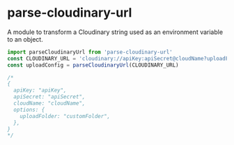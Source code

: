 # parse-cloudinary-url

A module to transform a Cloudinary string used as an environment variable to an object.

```js
import parseCloudinaryUrl from 'parse-cloudinary-url'
const CLOUDINARY_URL = 'cloudinary://apiKey:apiSecret@cloudName?uploadFolder=customFolder'
const uploadConfig = parseCloudinaryUrl(CLOUDINARY_URL)

/*
{
  apiKey: "apiKey",
  apiSecret: "apiSecret",
  cloudName: "cloudName",
  options: {
    uploadFolder: "customFolder",
  },
}
*/
```
